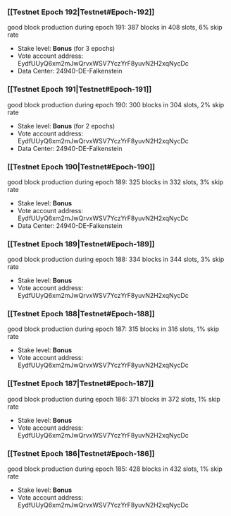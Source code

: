### [[Testnet Epoch 192|Testnet#Epoch-192]]
good block production during epoch 191: 387 blocks in 408 slots, 6% skip rate
* Stake level: **Bonus** (for 3 epochs)
* Vote account address: EydfUUyQ6xm2mJwQrvxWSV7YczYrF8yuvN2H2xqNycDc
* Data Center: 24940-DE-Falkenstein
### [[Testnet Epoch 191|Testnet#Epoch-191]]
good block production during epoch 190: 300 blocks in 304 slots, 2% skip rate
* Stake level: **Bonus** (for 2 epochs)
* Vote account address: EydfUUyQ6xm2mJwQrvxWSV7YczYrF8yuvN2H2xqNycDc
* Data Center: 24940-DE-Falkenstein
### [[Testnet Epoch 190|Testnet#Epoch-190]]
good block production during epoch 189: 325 blocks in 332 slots, 3% skip rate
* Stake level: **Bonus**
* Vote account address: EydfUUyQ6xm2mJwQrvxWSV7YczYrF8yuvN2H2xqNycDc
* Data Center: 24940-DE-Falkenstein
### [[Testnet Epoch 189|Testnet#Epoch-189]]
good block production during epoch 188: 334 blocks in 344 slots, 3% skip rate
* Stake level: **Bonus**
* Vote account address: EydfUUyQ6xm2mJwQrvxWSV7YczYrF8yuvN2H2xqNycDc
### [[Testnet Epoch 188|Testnet#Epoch-188]]
good block production during epoch 187: 315 blocks in 316 slots, 1% skip rate
* Stake level: **Bonus**
* Vote account address: EydfUUyQ6xm2mJwQrvxWSV7YczYrF8yuvN2H2xqNycDc
### [[Testnet Epoch 187|Testnet#Epoch-187]]
good block production during epoch 186: 371 blocks in 372 slots, 1% skip rate
* Stake level: **Bonus**
* Vote account address: EydfUUyQ6xm2mJwQrvxWSV7YczYrF8yuvN2H2xqNycDc
### [[Testnet Epoch 186|Testnet#Epoch-186]]
good block production during epoch 185: 428 blocks in 432 slots, 1% skip rate
* Stake level: **Bonus**
* Vote account address: EydfUUyQ6xm2mJwQrvxWSV7YczYrF8yuvN2H2xqNycDc
